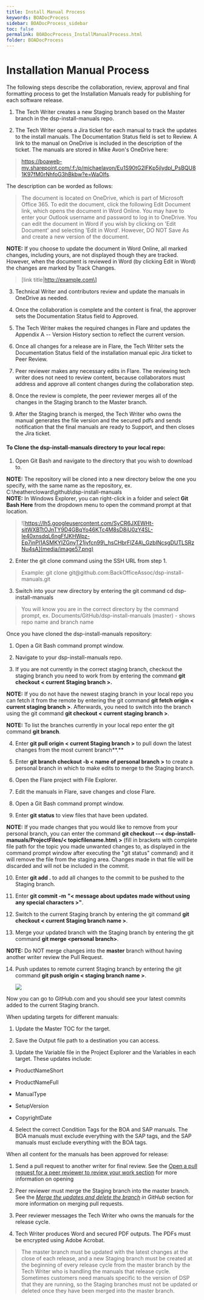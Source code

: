 ```yaml
---
title: Install Manual Process
keywords: BOADocProcess
sidebar: BOADocProcess_sidebar
toc: false
permalink: BOADocProcess_InstallManualProcess.html
folder: BOADocProcess
---
```

Installation Manual Process
===========================

The following steps describe the collaboration, review, approval and
final formatting process to get the Installation Manuals ready for
publishing for each software release.

1.  The Tech Writer creates a new Staging branch based on the Master
branch in the dsp-install-manuals repo.

2.  The Tech Writer opens a Jira ticket for each manual to track the updates to the install manuals. The Documentation Status field is set to Review. A link to the manual on OneDrive is included in the description of the ticket. The manuals are stored in Mike Avon's OneDrive here:
><https://boaweb-my.sharepoint.com/:f:/p/michaelavon/Eu1S90tG2lFKp5jIydpl_PsBQU81K97fM0rNhfoG3hBkbw?e=WaOlfs>.

The description can be worded as follows:

>The document is located on OneDrive, which is part of Microsoft Office 365. To edit the document, click the following Edit Document link, which opens the document in Word Online. You may have to enter your Outlook username and password to log in to OneDrive. You can edit the document in Word if you wish by clicking on \'Edit Document\' and selecting \'Edit in Word\'. However, DO NOT Save As and create a new version of the document.

 **NOTE:** If you choose to update the document in Word Online, all marked changes, including yours, are not displayed though they are tracked. However, when the document is reviewed in Word (by clicking Edit in Word) the changes are marked by Track Changes.

>\[link title\|http://example.com\]

3.  Technical Writer and contributors review and update the manuals in
    OneDrive as needed.

4.  Once the collaboration is complete and the content is final, the
    approver sets the Documentation Status field to Approved.

5.  The Tech Writer makes the required changes in Flare and updates the
    Appendix A -- Version History section to reflect the current
    version.

6.  Once all changes for a release are in Flare, the Tech Writer sets
    the Documentation Status field of the installation manual epic Jira
    ticket to Peer Review.

7.  Peer reviewer makes any necessary edits in Flare. The reviewing tech
    writer does not need to review content, because collaborators must
    address and approve all content changes during the collaboration
    step.

8.  Once the review is complete, the peer reviewer merges all of the
    changes in the Staging branch to the Master branch.

9.  After the Staging branch is merged, the Tech Writer who owns the
    manual generates the file version and the secured pdfs and sends
    notification that the final manuals are ready to Support, and then
    closes the Jira ticket.

#### To Clone the dsp-install-manuals directory to your local repo:

1.  Open Git Bash and navigate to the directory that you wish to
    download to.

 **NOTE:** The repository will be cloned into a new directory below the one you specify, with the same name as the repository, ex. C:\\heathercloward\\github\\dsp-install-manuals
                                       
 **NOTE:** In Windows Explorer, you can right-click in a folder and
select **Git Bash Here** from the dropdown menu to open the command
prompt at that location.

> ![https://lh5.googleusercontent.com/SyCR6JXEWHt-sitWXBTtOJnTY9D4GBqYo46KTc4M8sD8iU0zY4SL-Ie40xnsdqL6ngFfJKHWpz-Ep7inPl1ASMKYIZGnyT21jvfcn99\_hsCHbrFlZ4A\_GzbINcsgDUTLSRzNu4sA](media/image57.png)

2.  Enter the git clone command using the SSH URL from step 1.

>Example: git clone git\@github.com:BackOfficeAssoc/dsp-install-manuals.git

3.  Switch into your new directory by entering the git command cd dsp-install-manuals

>You will know you are in the correct directory by the command prompt, ex. Documents/GitHub/dsp-install-manuals (master) - shows repo name and branch name

Once you have cloned the dsp-install-manuals repository:

1.  Open a Git Bash command prompt window.

2.  Navigate to your dsp-install-manuals repo.

3.  If you are not currently in the correct staging branch, checkout the staging branch you need to work from by entering the command **git checkout < current Staging branch >.**

 **NOTE:** If you do not have the newest staging branch in your local repo you can fetch it from the remote by entering the git command **git fetch origin < current staging branch >**. Afterwards, you need to switch into the branch using the git command **git checkout < current staging branch >**.

 **NOTE:** To list the branches currently in your local repo enter the git command **git branch**.

4.  Enter **git pull origin < current Staging branch >** to pull down the latest changes from the most current branch**.**

5.  Enter **git branch checkout -b < name of personal branch >** to create a personal branch in which to make edits to merge to the Staging branch.

6.  Open the Flare project with File Explorer.

7.  Edit the manuals in Flare, save changes and close Flare.

8.  Open a Git Bash command prompt window.

9.  Enter **git status** to view files that have been updated.

 **NOTE:** If you made changes that you would like to remove from your personal branch, you can enter the command **git checkout --< dsp-install-manuals/ProjectFiles/< topicfilename.htm\ >** (fill in brackets with complete file path for the topic you made unwanted changes to, as displayed in the command prompt window after executing the "git status" command) and it will remove the file from the staging area. Changes made in that file will be discarded and will not be included in the commit.

10. Enter **git add .** to add all changes to the commit to be pushed to the Staging branch.

11. Enter **git commit -m** **"< message about updates made without using any special characters >"**.

12. Switch to the current Staging branch by entering the git command **git checkout < current Staging branch name >**.

13. Merge your updated branch with the Staging branch by entering the git command **git merge \<personal branch\>**.

 **NOTE:** Do NOT merge changes into the **master** branch without having another writer review the Pull Request.

14. Push updates to remote current Staging branch by entering the git command **git push origin < staging branch name >**.

    ![](media/image58.png)

Now you can go to GitHub.com and you should see your latest commits
added to the current Staging branch.

When updating targets for different manuals:

1.  Update the Master TOC for the target.

2.  Save the Output file path to a destination you can access.

3.  Update the Variable file in the Project Explorer and the Variables in each target. These updates include:

-   ProductNameShort

-   ProductNameFull

-   ManualType

-   SetupVersion

-   CopyrightDate

4.  Select the correct Condition Tags for the BOA and SAP manuals. The BOA manuals must exclude everything with the SAP tags, and the SAP manuals must exclude everything with the BOA tags.

When all content for the manuals has been approved for release:

1.  Send a pull request to another writer for final review. See the [Open a pull request for a peer reviewer to review your work section](#open-a-pull-request-for-a-peer-reviewer-to-review-your-work) for more information on opening

2.  Peer reviewer must merge the Staging branch into the master branch. See the *[Merge the updates and delete the branch](#merge-the-updates-and-delete-the-branch-in-github) in GitHub* section for more information on merging pull requests.

3.  Peer reviewer messages the Tech Writer who owns the manuals for the release cycle.

4.  Tech Writer produces Word and secured PDF outputs. The PDFs must be encrypted using Adobe Acrobat.

> The master branch must be updated with the latest changes at the close
> of each release, and a new Staging branch must be created at the
> beginning of every release cycle from the master branch by the Tech
> Writer who is handling the manuals that release cycle. Sometimes
> customers need manuals specific to the version of DSP that they are
> running, so the Staging branches must not be updated or deleted once
> they have been merged into the master branch.
